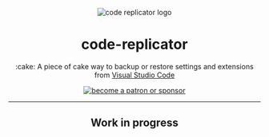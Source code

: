 <p align="center">

<img src="https://i.imgur.com/3Qv1alQ.png" alt="code replicator logo"/>

<h1 align="center">
  code-replicator
</h1>

<p align="center">
  :cake: A piece of cake way to backup or restore settings and extensions from 
  <a href="https://code.visualstudio.com/">Visual Studio Code</a>
</p>

<p align="center">
  <a href="https://www.patreon.com/daltonmenezes">
    <img src="https://img.shields.io/badge/become%20a-patron%20or%20sponsor-orange.svg" alt="become a patron or sponsor" />
  </a>
</p>

</p>
<hr/>
<h2 align="center">
  Work in progress
</h2>
